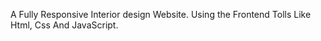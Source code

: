 A Fully Responsive Interior design Website.
Using the Frontend Tolls Like Html, Css And JavaScript.
